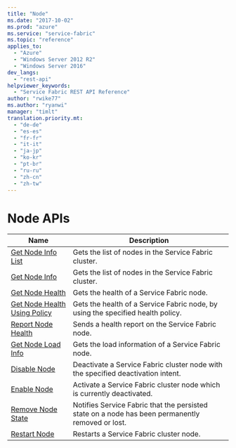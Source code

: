 ```yaml
---
title: "Node"
ms.date: "2017-10-02"
ms.prod: "azure"
ms.service: "service-fabric"
ms.topic: "reference"
applies_to: 
  - "Azure"
  - "Windows Server 2012 R2"
  - "Windows Server 2016"
dev_langs: 
  - "rest-api"
helpviewer_keywords: 
  - "Service Fabric REST API Reference"
author: "rwike77"
ms.author: "ryanwi"
manager: "timlt"
translation.priority.mt: 
  - "de-de"
  - "es-es"
  - "fr-fr"
  - "it-it"
  - "ja-jp"
  - "ko-kr"
  - "pt-br"
  - "ru-ru"
  - "zh-cn"
  - "zh-tw"
---
```

# Node APIs

| Name | Description |
| --- | --- |
| [Get Node Info List](sfclient-v60-api-getnodeinfolist.md) | Gets the list of nodes in the Service Fabric cluster.<br/> |
| [Get Node Info](sfclient-v60-api-getnodeinfo.md) | Gets the list of nodes in the Service Fabric cluster.<br/> |
| [Get Node Health](sfclient-v60-api-getnodehealth.md) | Gets the health of a Service Fabric node.<br/> |
| [Get Node Health Using Policy](sfclient-v60-api-getnodehealthusingpolicy.md) | Gets the health of a Service Fabric node, by using the specified health policy.<br/> |
| [Report Node Health](sfclient-v60-api-reportnodehealth.md) | Sends a health report on the Service Fabric node.<br/> |
| [Get Node Load Info](sfclient-v60-api-getnodeloadinfo.md) | Gets the load information of a Service Fabric node.<br/> |
| [Disable Node](sfclient-v60-api-disablenode.md) | Deactivate a Service Fabric cluster node with the specified deactivation intent.<br/> |
| [Enable Node](sfclient-v60-api-enablenode.md) | Activate a Service Fabric cluster node which is currently deactivated.<br/> |
| [Remove Node State](sfclient-v60-api-removenodestate.md) | Notifies Service Fabric that the persisted state on a node has been permanently removed or lost.<br/> |
| [Restart Node](sfclient-v60-api-restartnode.md) | Restarts a Service Fabric cluster node.<br/> |

